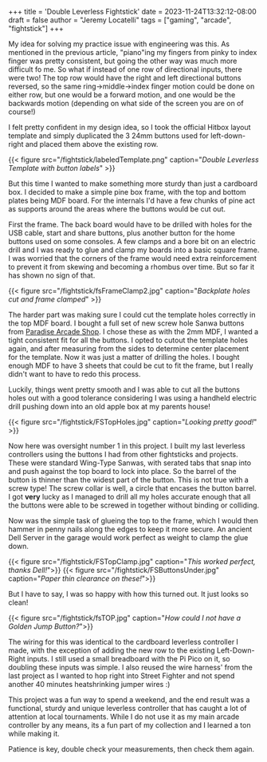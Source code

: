 +++
title = 'Double Leverless Fightstick'
date = 2023-11-24T13:32:12-08:00
draft = false
author = "Jeremy Locatelli"
tags = ["gaming", "arcade", "fightstick"]
+++

My idea for solving my practice issue with engineering was this. As mentioned in the previous article, "piano"ing my fingers from pinky to index finger was pretty consistent, but going the other way was much more difficult fo me. So what if instead of one row of directional inputs, there were two! The top row would have the right and left directional buttons reversed, so the same ring->middle->index finger motion could be done on either row, but one would be a forward motion, and one would be the backwards motion (depending on what side of the screen you are on of course!) 

I felt pretty confident in my design idea, so I took the official Hitbox layout template and simply duplicated the 3 24mm buttons used for left-down-right and placed them above the existing row. 

{{< figure src="/fightstick/labeledTemplate.png" caption="*Double Leverless Template with button labels*" >}}

But this time I wanted to make something more sturdy than just a cardboard box. I decided to make a simple pine box frame, with the top and bottom plates being MDF board. For the internals I'd have a few chunks of pine act as supports around the areas where the buttons would be cut out. 

First the frame. The back board would have to be drilled with holes for the USB cable, start and share buttons, plus another button for the home buttons used on some consoles. A few clamps and a bore bit on an electric drill and I was ready to glue and clamp my boards into a basic square frame. I was worried that the corners of the frame would need extra reinforcement to prevent it from skewing and becoming a rhombus over time. But so far it has shown no sign of that.

{{< figure src="/fightstick/fsFrameClamp2.jpg" caption="*Backplate holes cut and frame clamped*" >}}

The harder part was making sure I could cut the template holes correctly in the top MDF board. I bought a full set of new screw hole Sanwa buttons from
[Paradise Arcade Shop](https://paradisearcadeshop.com/). I chose these as with the 2mm MDF, I wanted a tight consistent fit for all the buttons.
I opted to cutout the template holes again, and after measuring from the sides to determine center placement for the template. Now it was just a matter of drilling the holes. I bought enough MDF to have 3 sheets that could be cut to fit the frame, but I really didn't want to have to redo this process. 

Luckily, things went pretty smooth and I was able to cut all the buttons holes out with a good tolerance considering I was using a handheld electric drill pushing down into an old apple box at my parents house! 

{{< figure src="/fightstick/FSTopHoles.jpg" caption="*Looking pretty good!*" >}}

Now here was oversight number 1 in this project. I built my last leverless controllers using the buttons I had from other fightsticks and projects. These were standard Wing-Type Sanwas, with serated tabs that snap into and push against the top board to lock into place. So the barrel of the button is thinner than the widest part of the button. This is not true with a screw type! The screw collar is well, a circle that encases the button barrel. I got **very** lucky as I managed to drill all my holes accurate enough that all the buttons were able to be screwed in together without binding or colliding. 

Now was the simple task of glueing the top to the frame, which I would then hammer in penny nails along the edges to keep it more secure. An ancient Dell Server in the garage would work perfect as weight to clamp the glue down. 

{{< figure src="/fightstick/FSTopClamp.jpg" caption="*This worked perfect, thanks Dell!*">}}
{{< figure src="/fightstick/FSButtonsUnder.jpg" caption="*Paper thin clearance on these!*">}}

But I have to say, I was so happy with how this turned out. It just looks so clean! 

{{< figure src="/fightstick/fsTOP.jpg" caption="*How could I not have a Golden Jump Button?*">}}

The wiring for this was identical to the cardboard leverless controller I made, with the exception of adding the new row to the existing Left-Down-Right inputs. I still used a small breadboard with the Pi Pico on it, so doubling these inputs was simple. I also reused the wire harness' from the last project as I wanted to hop right into Street Fighter and not spend another 40 minutes heatshrinking jumper wires :)

This project was a fun way to spend a weekend, and the end result was a functional, sturdy and unique leverless controller that has caught a lot of attention at local tournaments. While I do not use it as my main arcade controller by any means, its a fun part of my collection and I learned a ton while making it.

Patience is key, double check your measurements, then check them again. 

